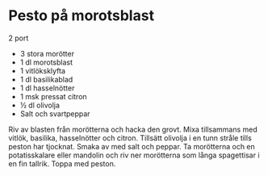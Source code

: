 # Pesto på morotsblast

2 port

 - 3 stora morötter
 - 1 dl morotsblast
 - 1 vitlöksklyfta
 - 1 dl basilikablad
 - 1 dl hasselnötter
 - 1 msk pressat citron
 - ½ dl olivolja
 - Salt och svartpeppar

Riv av blasten från morötterna och hacka den grovt. Mixa tillsammans med vitlök, basilika, hasselnötter och citron. Tillsätt olivolja i en tunn stråle tills peston har tjocknat. Smaka av med salt och peppar. Ta morötterna och en potatisskalare eller mandolin och riv ner morötterna som långa spagettisar i en fin tallrik. Toppa med peston.
